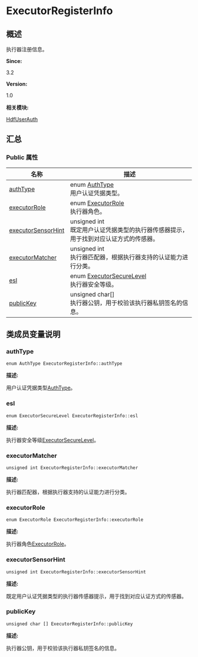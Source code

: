 # ExecutorRegisterInfo


## 概述

执行器注册信息。

**Since:**

3.2

**Version:**

1.0

**相关模块:**

[HdfUserAuth](_hdf_user_auth.md)


## 汇总


### Public 属性

  | 名称 | 描述 | 
| -------- | -------- |
| [authType](#authtype) | enum&nbsp;[AuthType](_hdf_user_auth.md#authtype)<br/>用户认证凭据类型。 | 
| [executorRole](#executorrole) | enum&nbsp;[ExecutorRole](_hdf_user_auth.md#executorrole)<br/>执行器角色。 | 
| [executorSensorHint](#executorsensorhint) | unsigned&nbsp;int<br/>既定用户认证凭据类型的执行器传感器提示，用于找到对应认证方式的传感器。 | 
| [executorMatcher](#executormatcher) | unsigned&nbsp;int<br/>执行器匹配器，根据执行器支持的认证能力进行分类。 | 
| [esl](#esl) | enum&nbsp;[ExecutorSecureLevel](_hdf_user_auth.md#executorsecurelevel)<br/>执行器安全等级。 | 
| [publicKey](#publickey) | unsigned&nbsp;char[]<br/>执行器公钥，用于校验该执行器私钥签名的信息。 | 


## 类成员变量说明


### authType

  
```
enum AuthType ExecutorRegisterInfo::authType
```

**描述:**

用户认证凭据类型[AuthType](_hdf_user_auth.md#authtype)。


### esl

  
```
enum ExecutorSecureLevel ExecutorRegisterInfo::esl
```

**描述:**

执行器安全等级[ExecutorSecureLevel](_hdf_user_auth.md#executorsecurelevel)。


### executorMatcher

  
```
unsigned int ExecutorRegisterInfo::executorMatcher
```

**描述:**

执行器匹配器，根据执行器支持的认证能力进行分类。


### executorRole

  
```
enum ExecutorRole ExecutorRegisterInfo::executorRole
```

**描述:**

执行器角色[ExecutorRole](_hdf_user_auth.md#executorrole)。


### executorSensorHint

  
```
unsigned int ExecutorRegisterInfo::executorSensorHint
```

**描述:**

既定用户认证凭据类型的执行器传感器提示，用于找到对应认证方式的传感器。


### publicKey

  
```
unsigned char [] ExecutorRegisterInfo::publicKey
```

**描述:**

执行器公钥，用于校验该执行器私钥签名的信息。
